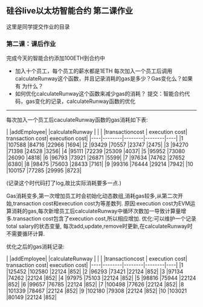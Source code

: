 ## 硅谷live以太坊智能合约 第二课作业
这里是同学提交作业的目录

### 第二课：课后作业
完成今天的智能合约添加100ETH到合约中
- 加入十个员工，每个员工的薪水都是1ETH
每次加入一个员工后调用calculateRunway这个函数，并且记录消耗的gas是多少？Gas变化么？如果有 为什么？
- 如何优化calculateRunway这个函数来减少gas的消耗？
提交：智能合约代码，gas变化的记录，calculateRunway函数的优化

-----------------------------------------------------

每次加入一个员工后caculateRunway函数的gas消耗如下表:

|    |addEmployee|      |calculateRunway | |
|    |transactioncost |   execution cost|  transaction cost|    execution cost|
|----|--------|--------|--------|----|
|1   |107588  |84716   |22966   |1694|
|2   |93429   |70557   |23747   |2475|
|3   |94270   |71398   |24528   |3256|
|4   |95111   |72239   |25309   |4037|
|5   |95952   |73080   |26090   |4818|
|6   |96793   |73921   |26871   |5599|
|7   |97634   |74762   |27652   |6380|
|8   |98475   |75603   |28433   |7161|
|9   |99316   |76444   |29214   |7942|
|10  |100157  |77285   |29995   |8723|

(记录这个时代码打了log,故比实际消耗要多一点.)

Gas消耗变多,第一次增加员工时会初始化动态数组,消耗gas较多,从第二次开始,transaction cost和execution cost为等差数列.
原因:execution cost为EVM运算消耗的gas,每次新增员工后calculateRunway中循环次数加一导致计算量增多.transaction cost包含了execution cost,所以相应增加.
优化:可以维护一个记录total salary的状态变量, 每次add,update,remove时更新,在calculateRunway时不需要循环计算.

优化之后的gas消耗记录:

|    |addEmployee|      |calculateRunway | |
|    |transactioncost |   execution cost|  transaction cost|    execution cost|
|----|--------|--------|--------|----|
|1   |125452  |102580  |22124   |852|
|2   |96293   |73421   |22124   |852|
|3   |97134   |74262   |22124   |852|
|4   |97975   |75103   |22124   |852|
|5   |98816   |75944   |22124   |852|
|6   |99657   |76785   |22124   |852|
|7   |100498  |77626   |22124   |852|
|8   |101339  |78467   |22124   |852|
|9   |102180  |79308   |22124   |852|
|10  |103021  |80149   |22124   |852|


